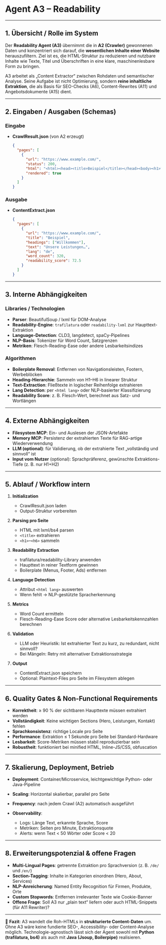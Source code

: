 # Agent A3 – Readability

---

## 1. Übersicht / Rolle im System

Der **Readability Agent (A3)** übernimmt die in **A2 (Crawler)** gewonnenen Daten und konzentriert sich darauf, die **wesentlichen Inhalte einer Website** herauszufiltern. Ziel ist es, die HTML-Struktur zu reduzieren und nutzbare Inhalte wie Texte, Titel und Überschriften in eine klare, maschinenlesbare Form zu bringen.

A3 arbeitet als „Content Extractor“ zwischen Rohdaten und semantischer Analyse. Seine Aufgabe ist nicht Optimierung, sondern **reine inhaltliche Extraktion**, die als Basis für SEO-Checks (A6), Content-Rewrites (A11) und Angebotsdokumente (A15) dient.

---

## 2. Eingaben / Ausgaben (Schemas)

### Eingabe

* **CrawlResult.json** (von A2 erzeugt)

  ```json
  {
    "pages": [
      {
        "url": "https://www.example.com/",
        "status": 200,
        "html": "<html><head><title>Beispiel</title></head><body><h1>Willkommen</h1><p>Unsere Leistungen…</p></body></html>",
        "rendered": true
      }
    ]
  }
  ```

### Ausgabe

* **ContentExtract.json**

  ```json
  {
    "pages": [
      {
        "url": "https://www.example.com/",
        "title": "Beispiel",
        "headings": ["Willkommen"],
        "text": "Unsere Leistungen…",
        "lang": "de",
        "word_count": 320,
        "readability_score": 72.5
      }
    ]
  }
  ```

---

## 3. Interne Abhängigkeiten

### Libraries / Technologien

* **Parser**: BeautifulSoup / lxml für DOM-Analyse
* **Readability-Engine**: `trafilatura` oder `readability-lxml` zur Haupttext-Extraktion
* **Language-Detection**: CLD3, langdetect, spaCy-Pipelines
* **NLP-Basis**: Tokenizer für Word Count, Satzgrenzen
* **Metriken**: Flesch-Reading-Ease oder andere Lesbarkeitsindizes

### Algorithmen

* **Boilerplate Removal**: Entfernen von Navigationsleisten, Footern, Werbeblöcken
* **Heading-Hierarchie**: Sammeln von H1–H6 in linearer Struktur
* **Text-Extraction**: Fließtexte in logischer Reihenfolge extrahieren
* **Lang Detection**: per `<html lang>` oder NLP-basierter Klassifizierung
* **Readability Score**: z. B. Flesch-Wert, berechnet aus Satz- und Wortlängen

---

## 4. Externe Abhängigkeiten

* **Filesystem MCP**: Ein- und Auslesen der JSON-Artefakte
* **Memory MCP**: Persistenz der extrahierten Texte für RAG-artige Wiederverwendung
* **LLM (optional)**: für Validierung, ob der extrahierte Text „vollständig und sinnvoll“ ist
* **Input vom Nutzer** (optional): Sprachpräferenz, gewünschte Extraktions-Tiefe (z. B. nur H1+H2)

---

## 5. Ablauf / Workflow intern

1. **Initialization**

   * CrawlResult.json laden
   * Output-Struktur vorbereiten

2. **Parsing pro Seite**

   * HTML mit lxml/bs4 parsen
   * `<title>` extrahieren
   * `<h1>`–`<h6>` sammeln

3. **Readability Extraction**

   * trafilatura/readability-Library anwenden
   * Haupttext in reiner Textform gewinnen
   * Boilerplate (Menus, Footer, Ads) entfernen

4. **Language Detection**

   * Attribut `<html lang>` auswerten
   * Wenn fehlt → NLP-gestützte Spracherkennung

5. **Metrics**

   * Word Count ermitteln
   * Flesch-Reading-Ease Score oder alternative Lesbarkeitskennzahlen berechnen

6. **Validation**

   * LLM oder Heuristik: Ist extrahierter Text zu kurz, zu redundant, nicht sinnvoll?
   * Bei Mängeln: Retry mit alternativer Extraktionsstrategie

7. **Output**

   * ContentExtract.json speichern
   * Optional: Plaintext-Files pro Seite im Filesystem ablegen

---

## 6. Quality Gates & Non-Functional Requirements

* **Korrektheit**: ≥ 90 % der sichtbaren Haupttexte müssen extrahiert werden
* **Vollständigkeit**: Keine wichtigen Sections (Hero, Leistungen, Kontakt) fehlen
* **Sprachkonsistenz**: richtige Locale pro Seite
* **Performance**: Extraktion ≤ 1 Sekunde pro Seite bei Standard-Hardware
* **Lesbarkeit**: Score-Metriken müssen stabil reproduzierbar sein
* **Robustheit**: funktioniert bei minified HTML, Inline-JS/CSS, obfuscation

---

## 7. Skalierung, Deployment, Betrieb

* **Deployment**: Container/Microservice, leichtgewichtige Python- oder Java-Pipeline
* **Scaling**: Horizontal skalierbar, parallel pro Seite
* **Frequency**: nach jedem Crawl (A2) automatisch ausgeführt
* **Observability**:

  * Logs: Länge Text, erkannte Sprache, Score
  * Metriken: Seiten pro Minute, Extraktionsquote
  * Alerts: wenn Text < 50 Wörter oder Score < 20

---

## 8. Erweiterungspotenzial & offene Fragen

* **Multi-Lingual Pages**: getrennte Extraktion pro Sprachversion (z. B. `/de/` und `/en/`)
* **Section-Tagging**: Inhalte in Kategorien einordnen (Hero, About, Services)
* **NLP-Anreicherung**: Named Entity Recognition für Firmen, Produkte, Orte
* **Custom Stopwords**: Entfernen irrelevanter Texte wie Cookie-Banner
* **Offene Frage**: Soll A3 nur „plain text“ liefern oder auch HTML-Snippets (für A11 Rewriter)?

---

📄 **Fazit**:
A3 wandelt die Roh-HTMLs in **strukturierte Content-Daten** um. Ohne A3 wäre keine fundierte SEO-, Accessibility- oder Content-Analyse möglich. Technologie-agnostisch lässt sich der Agent sowohl mit **Python (trafilatura, bs4)** als auch mit **Java (Jsoup, Boilerpipe)** realisieren.

